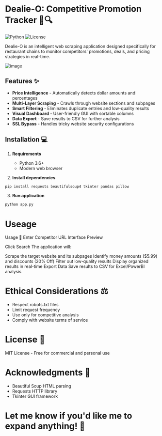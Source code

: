 # Dealie-O: Competitive Promotion Tracker 🍔🔍

![Python](https://img.shields.io/badge/python-3.6%2B-blue)
![License](https://img.shields.io/badge/license-MIT-green)

Dealie-O is an intelligent web scraping application designed specifically for restaurant chains to monitor competitors' promotions, deals, and pricing strategies in real-time.

![image](https://github.com/user-attachments/assets/e923cc4d-703b-4452-a3ae-eb9ee6561ca9)

## Features ✨
- **Price Intelligence** - Automatically detects dollar amounts and percentages
- **Multi-Layer Scraping** - Crawls through website sections and subpages
- **Smart Filtering** - Eliminates duplicate entries and low-quality results
- **Visual Dashboard** - User-friendly GUI with sortable columns
- **Data Export** - Save results to CSV for further analysis
- **SSL Bypass** - Handles tricky website security configurations

## Installation 💻
1. **Requirements**
   - Python 3.6+
   - Modern web browser

2. **Install dependencies**
```bash
pip install requests beautifulsoup4 tkinter pandas pillow
```
3. **Run application**
```bash
python app.py
```
# Useage
Usage 🚀
Enter Competitor URL
Interface Preview

Click Search
The application will:

Scrape the target website and its subpages
Identify money amounts ($5.99) and discounts (20% Off)
Filter out low-quality results
Display organized results in real-time
Export Data
Save results to CSV for Excel/PowerBI analysis

# Ethical Considerations ⚖️
- Respect robots.txt files
- Limit request frequency
- Use only for competitive analysis
- Comply with website terms of service
  
# License 📄
MIT License - Free for commercial and personal use

# Acknowledgments 🙏
- Beautiful Soup HTML parsing
- Requests HTTP library
- Tkinter GUI framework


# Let me know if you'd like me to expand anything! 🍟
